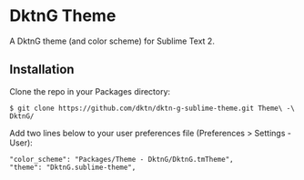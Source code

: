 # DktnG Theme

A DktnG theme (and color scheme) for Sublime Text 2.

## Installation

Clone the repo in your Packages directory:

```bsh
$ git clone https://github.com/dktn/dktn-g-sublime-theme.git Theme\ -\ DktnG/
```

Add two lines below to your user preferences file (Preferences > Settings - User):

```
"color_scheme": "Packages/Theme - DktnG/DktnG.tmTheme",
"theme": "DktnG.sublime-theme",
```
